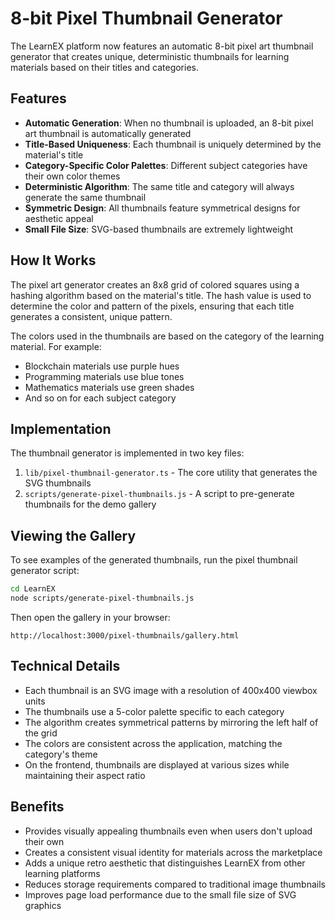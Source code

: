 # 8-bit Pixel Thumbnail Generator

The LearnEX platform now features an automatic 8-bit pixel art thumbnail generator that creates unique, deterministic thumbnails for learning materials based on their titles and categories.

## Features

- **Automatic Generation**: When no thumbnail is uploaded, an 8-bit pixel art thumbnail is automatically generated
- **Title-Based Uniqueness**: Each thumbnail is uniquely determined by the material's title
- **Category-Specific Color Palettes**: Different subject categories have their own color themes
- **Deterministic Algorithm**: The same title and category will always generate the same thumbnail
- **Symmetric Design**: All thumbnails feature symmetrical designs for aesthetic appeal
- **Small File Size**: SVG-based thumbnails are extremely lightweight

## How It Works

The pixel art generator creates an 8x8 grid of colored squares using a hashing algorithm based on the material's title. The hash value is used to determine the color and pattern of the pixels, ensuring that each title generates a consistent, unique pattern.

The colors used in the thumbnails are based on the category of the learning material. For example:
- Blockchain materials use purple hues
- Programming materials use blue tones
- Mathematics materials use green shades
- And so on for each subject category

## Implementation

The thumbnail generator is implemented in two key files:

1. `lib/pixel-thumbnail-generator.ts` - The core utility that generates the SVG thumbnails
2. `scripts/generate-pixel-thumbnails.js` - A script to pre-generate thumbnails for the demo gallery

## Viewing the Gallery

To see examples of the generated thumbnails, run the pixel thumbnail generator script:

```bash
cd LearnEX
node scripts/generate-pixel-thumbnails.js
```

Then open the gallery in your browser:
```
http://localhost:3000/pixel-thumbnails/gallery.html
```

## Technical Details

- Each thumbnail is an SVG image with a resolution of 400x400 viewbox units
- The thumbnails use a 5-color palette specific to each category
- The algorithm creates symmetrical patterns by mirroring the left half of the grid
- The colors are consistent across the application, matching the category's theme
- On the frontend, thumbnails are displayed at various sizes while maintaining their aspect ratio

## Benefits

- Provides visually appealing thumbnails even when users don't upload their own
- Creates a consistent visual identity for materials across the marketplace
- Adds a unique retro aesthetic that distinguishes LearnEX from other learning platforms
- Reduces storage requirements compared to traditional image thumbnails
- Improves page load performance due to the small file size of SVG graphics 